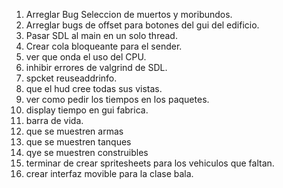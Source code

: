 1. Arreglar Bug Seleccion de muertos y moribundos.
2. Arreglar bugs de offset para botones del gui del edificio.
3. Pasar SDL al main en un solo thread.
4. Crear cola bloqueante para el sender.
5. ver que onda el uso del CPU.
6. inhibir errores de valgrind de SDL.
7. spcket reuseaddrinfo.
8. que el hud cree todas sus vistas.
9. ver como pedir los tiempos en los paquetes.
10. display tiempo en gui fabrica.
11. barra de vida. 
12. que se muestren armas
13. que se muestren tanques
14. qye se muestren construibles
15. terminar de crear spritesheets para los vehiculos que faltan.
16. crear interfaz movible para la clase bala.
